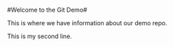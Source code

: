 #Welcome to the Git Demo#

This is where we have information about our demo repo.

This is my second line.
